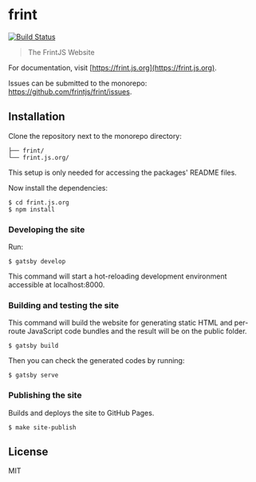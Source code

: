 # frint

[![Build Status](https://img.shields.io/travis/frintjs/frint.js.org/master.svg)](http://travis-ci.org/frintjs/frint.js.org)

> The FrintJS Website

For documentation, visit [https://frint.js.org](https://frint.js.org).

Issues can be submitted to the monorepo: https://github.com/frintjs/frint/issues.

## Installation

Clone the repository next to the monorepo directory:

```
├── frint/
└── frint.js.org/
```

This setup is only needed for accessing the packages' README files.

Now install the dependencies:

```
$ cd frint.js.org
$ npm install
```

### Developing the site

Run:

```
$ gatsby develop
```

This command will start a hot-reloading development environment accessible at localhost:8000.


### Building and testing the site

This command will build the website for generating static HTML and per-route JavaScript code bundles and the result will be on the public folder.

```
$ gatsby build
```
Then you can check the generated codes by running:

```
$ gatsby serve
```


### Publishing the site

Builds and deploys the site to GitHub Pages.

```
$ make site-publish
```

## License

MIT
